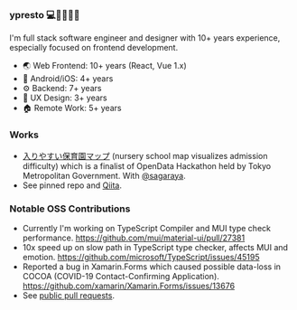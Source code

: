 ### ypresto 💻👶🧑‍🍳🌈

I'm full stack software engineer and designer with 10+ years experience, especially focused on frontend development.

- 🌏 Web Frontend: 10+ years (React, Vue 1.x)
- 📱 Android/iOS: 4+ years
- ⚙️ Backend: 7+ years
- 🎨 UX Design: 3+ years
- 🏠 Remote Work: 5+ years

### Works

- [入りやすい保育園マップ](https://hoikuen-hairu.com/) (nursery school map visualizes admission difficulty) which is a finalist of OpenData Hackathon held by Tokyo Metropolitan Government. With [@sagaraya](https://github.com/sagaraya).
- See pinned repo and [Qiita](https://qiita.com/yuya_presto).

### Notable OSS Contributions

- Currently I'm working on TypeScript Compiler and MUI type check performance.
  https://github.com/mui/material-ui/pull/27381
- 10x speed up on slow path in TypeScript type checker, affects MUI and emotion.
  https://github.com/microsoft/TypeScript/issues/45195
- Reported a bug in Xamarin.Forms which caused possible data-loss in COCOA (COVID-19 Contact-Confirming Application).
  https://github.com/xamarin/Xamarin.Forms/issues/13676
- See [public pull requests](https://github.com/pulls?q=is%3Apr+author%3Aypresto+is%3Apublic).
